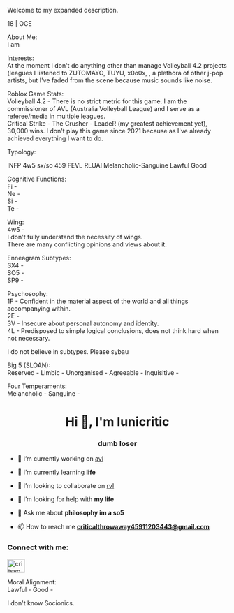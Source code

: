 Welcome to my expanded description.

18 | OCE

About Me:  
I am

Interests:  
At the moment I don't do anything other than manage Volleyball 4.2 projects (leagues
I listened to ZUTOMAYO, TUYU, x0o0x, , a plethora of other j-pop artists, but I've faded from the scene because music sounds like noise.

Roblox Game Stats:  
Volleyball 4.2 - There is no strict metric for this game. I am the commissioner of AVL (Australia Volleyball League) and I serve as a referee/media in multiple leagues.  
Critical Strike - 
The Crusher - LeadeR (my greatest achievement yet), 30,000 wins. I don't play this game since 2021 because as I've already achieved everything I want to do.

Typology:  

INFP 4w5 sx/so 459 FEVL RLUAI Melancholic-Sanguine Lawful Good  

Cognitive Functions:  
Fi -  
Ne -  
Si -  
Te -  

Wing:  
4w5 -  
I don't fully understand the necessity of wings.  
There are many conflicting opinions and views about it.  

Enneagram Subtypes:  
SX4 -  
SO5 -  
SP9 -  

Psychosophy:  
1F - Confident in the material aspect of the world and all things accompanying within.  
2E -  
3V - Insecure about personal autonomy and identity.  
4L - Predisposed to simple logical conclusions, does not think hard when not necessary.  

I do not believe in subtypes. Please sybau

Big 5 (SLOAN):  
Reserved - 
Limbic - 
Unorganised - 
Agreeable - 
Inquisitive - 

Four Temperaments:  
Melancholic - 
Sanguine - 




<h1 align="center">Hi 👋, I'm lunicritic</h1>
<h3 align="center">dumb loser</h3>

- 🔭 I’m currently working on [avl](https://discord.gg/WxWYDCt9tT)

- 🌱 I’m currently learning **life**

- 👯 I’m looking to collaborate on [rvl](https://discord.gg/volleyball)

- 🤝 I’m looking for help with **my life**

- 💬 Ask me about **philosophy im a so5**

- 📫 How to reach me **criticalthrowaway45911203443@gmail.com**

<h3 align="left">Connect with me:</h3>
<p align="left">
<a href="https://www.youtube.com/c/critsvods" target="blank"><img align="center" src="https://raw.githubusercontent.com/rahuldkjain/github-profile-readme-generator/master/src/images/icons/Social/youtube.svg" alt="critsvods" height="30" width="40" /></a>
</p>

Moral Alignment:  
Lawful - 
Good - 

I don't know Socionics.
